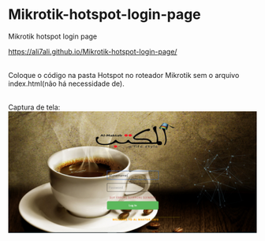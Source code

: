 # Mikrotik-hotspot-login-page
Mikrotik hotspot login page

https://ali7ali.github.io/Mikrotik-hotspot-login-page/

<BR>
Coloque o código na pasta Hotspot no roteador Mikrotik sem o arquivo index.html(não há necessidade de).

<BR>Captura de tela:
<BR><img src=hotspot.png/>
